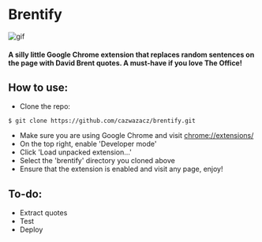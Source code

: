 # Brentify
![gif](https://media.giphy.com/media/xThtag8tOpTGClYTeg/giphy.gif)
#### A silly little Google Chrome extension that replaces random sentences on the page with David Brent quotes. A must-have if you love The Office!

How to use:
---

- Clone the repo:
```
$ git clone https://github.com/cazwazacz/brentify.git
```
- Make sure you are using Google Chrome and visit [chrome://extensions/](chrome://extensions/)
- On the top right, enable 'Developer mode'
- Click 'Load unpacked extension...'
- Select the 'brentify' directory you cloned above
- Ensure that the extension is enabled and visit any page, enjoy!

To-do:
---

- Extract quotes
- Test
- Deploy
